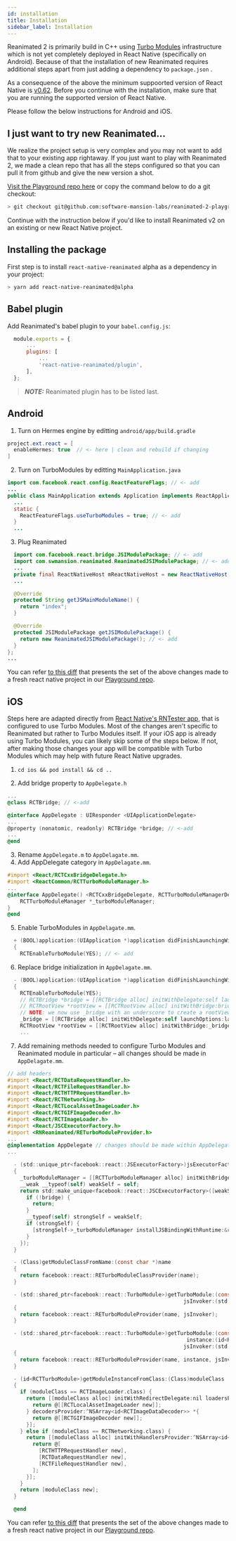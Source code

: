 ```yaml
---
id: installation
title: Installation
sidebar_label: Installation
---
```


Reanimated 2 is primarily build in C++ using [Turbo Modules](https://github.com/react-native-community/discussions-and-proposals/issues/40) infrastructure which is not yet completely deployed in React Native (specifically on Android).
Because of that the installation of new Reanimated requires additional steps apart from just adding a dependency to `package.json` .

As a consequence of the above the minimum suppoorted version of React Native is [v0.62](https://github.com/facebook/react-native/releases/tag/v0.62.0).
Before you continue with the installation, make sure that you are running the supported version of React Native.

Please follow the below instructions for Android and iOS.

## I just want to try new Reanimated...

We realize the project setup is very complex and you may not want to add that to your existing app rightaway.
If you just want to play with Reanimated 2, we made a clean repo that has all the steps configured so that you can pull it from github and give the new version a shot.

[Visit the Playground repo here](https://github.com/software-mansion-labs/reanimated-2-playground) or copy the command below to do a git checkout:
```bash
> git checkout git@github.com:software-mansion-labs/reanimated-2-playground.git
```

Continue with the instruction below if you'd like to install Reanimated v2 on an existing or new React Native project.

## Installing the package

First step is to install `react-native-reanimated` alpha as a dependency in your project:

```bash
> yarn add react-native-reanimated@alpha
```

## Babel plugin

  Add Reanimated's babel plugin to your `babel.config.js`:

  ```js {5}
    module.exports = {
        ...
        plugins: [
            ...
            'react-native-reanimated/plugin',
        ],
    };
  ```

  > **_NOTE:_**  Reanimated plugin has to be listed last.

## Android

1. Turn on Hermes engine by editting `android/app/build.gradle`

  ```java {2}
  project.ext.react = [
    enableHermes: true  // <- here | clean and rebuild if changing
  ]
  ```

2. Turn on TurboModules by editting `MainApplication.java`

  ```java {1,5-7}
  import com.facebook.react.config.ReactFeatureFlags; // <- add
  ...
  public class MainApplication extends Application implements ReactApplication {
    ...
    static {
      ReactFeatureFlags.useTurboModules = true; // <- add
    }
    ...
  ```

3. Plug Reanimated

  ```java {1-2,12-15}
    import com.facebook.react.bridge.JSIModulePackage; // <- add
    import com.swmansion.reanimated.ReanimatedJSIModulePackage; // <- add
    ...
    private final ReactNativeHost mReactNativeHost = new ReactNativeHost(this) {
    ...

    @Override
    protected String getJSMainModuleName() {
      return "index";
    }

    @Override
    protected JSIModulePackage getJSIModulePackage() {
      return new ReanimatedJSIModulePackage(); // <- add
    }
  };
  ...
  ```

You can refer [to this diff](https://github.com/software-mansion-labs/reanimated-2-playground/commit/938d494e9512d9fb82c30c23cc80f82c02abd9ea) that presents the set of the above changes made to a fresh react native project in our [Playground repo](https://github.com/software-mansion-labs/reanimated-2-playground).

## iOS

Steps here are adapted directly from [React Native's RNTester app](https://github.com/facebook/react-native/blob/master/RNTester/RNTester/AppDelegate.mm), that is configured to use Turbo Modules.
Most of the changes aren't specific to Reanimated but rather to Turbo Modules itself.
If your iOS app is already using Turbo Modules, you can likely skip some of the steps below.
If not, after making those changes your app will be compatible with Turbo Modules which may help with future React Native upgrades.

1. `cd ios && pod install && cd ..`

2. Add bridge property to `AppDelegate.h`

  ```objectivec {2,6}
  ...
  @class RCTBridge; // <-add

  @interface AppDelegate : UIResponder <UIApplicationDelegate>
  ...
  @property (nonatomic, readonly) RCTBridge *bridge; // <-add
  ...
  @end
  ```


3. Rename `AppDelegate.m` to `AppDelagate.mm`.
4. Add AppDelegate category in `AppDelagate.mm`.

  ```objectivec {1-2,4-7}
  #import <React/RCTCxxBridgeDelegate.h>
  #import <ReactCommon/RCTTurboModuleManager.h>
  ...
  @interface AppDelegate() <RCTCxxBridgeDelegate, RCTTurboModuleManagerDelegate> {
      RCTTurboModuleManager *_turboModuleManager;
  }
  @end
  ```

5. Enable TurboModules in `AppDelagate.mm`.

  ```objectivec {3}
    + (BOOL)application:(UIApplication *)application didFinishLaunchingWithOptions:(NSDictionary *)launchOptions
    {
      RCTEnableTurboModule(YES); // <- add
  ```

6. Replace bridge initialization in `AppDelagate.mm`.

  ```objectivec {4-8}
    - (BOOL)application:(UIApplication *)application didFinishLaunchingWithOptions:(NSDictionary *)launchOptions
    {
      RCTEnableTurboModule(YES);
      // RCTBridge *bridge = [[RCTBridge alloc] initWithDelegate:self launchOptions:launchOptions];
      // RCTRootView *rootView = [[RCTRootView alloc] initWithBridge:bridge
      // NOTE: we now use _bridge with an underscore to create a rootView
      _bridge = [[RCTBridge alloc] initWithDelegate:self launchOptions:launchOptions];
      RCTRootView *rootView = [[RCTRootView alloc] initWithBridge:_bridge
      ...
  ```

7. Add remaining methods needed to configure Turbo Modules and Reanimated module in particular – all changes should be made in `AppDelagate.mm`.

  ```objectivec
  // add headers
  #import <React/RCTDataRequestHandler.h>
  #import <React/RCTFileRequestHandler.h>
  #import <React/RCTHTTPRequestHandler.h>
  #import <React/RCTNetworking.h>
  #import <React/RCTLocalAssetImageLoader.h>
  #import <React/RCTGIFImageDecoder.h>
  #import <React/RCTImageLoader.h>
  #import <React/JSCExecutorFactory.h>
  #import <RNReanimated/RETurboModuleProvider.h>
  ...
  @implementation AppDelegate // changes should be made within AppDelegate's implementation
  ...

	- (std::unique_ptr<facebook::react::JSExecutorFactory>)jsExecutorFactoryForBridge:(RCTBridge *)bridge
	{
	  _turboModuleManager = [[RCTTurboModuleManager alloc] initWithBridge:bridge delegate:self];
	  __weak __typeof(self) weakSelf = self;
	  return std::make_unique<facebook::react::JSCExecutorFactory>([weakSelf, bridge](facebook::jsi::Runtime &runtime) {
	    if (!bridge) {
	      return;
	    }
	    __typeof(self) strongSelf = weakSelf;
	    if (strongSelf) {
	      [strongSelf->_turboModuleManager installJSBindingWithRuntime:&runtime];
	    }
	  });
	}

	- (Class)getModuleClassFromName:(const char *)name
	{
	  return facebook::react::RETurboModuleClassProvider(name);
	}

	- (std::shared_ptr<facebook::react::TurboModule>)getTurboModule:(const std::string &)name
	                                                      jsInvoker:(std::shared_ptr<facebook::react::CallInvoker>)jsInvoker
	{
	  return facebook::react::RETurboModuleProvider(name, jsInvoker);
	}

	- (std::shared_ptr<facebook::react::TurboModule>)getTurboModule:(const std::string &)name
	                                                       instance:(id<RCTTurboModule>)instance
	                                                      jsInvoker:(std::shared_ptr<facebook::react::CallInvoker>)jsInvoker
	{
	  return facebook::react::RETurboModuleProvider(name, instance, jsInvoker);
	}

	- (id<RCTTurboModule>)getModuleInstanceFromClass:(Class)moduleClass
	{
	  if (moduleClass == RCTImageLoader.class) {
	    return [[moduleClass alloc] initWithRedirectDelegate:nil loadersProvider:^NSArray<id<RCTImageURLLoader>> *{
	      return @[[RCTLocalAssetImageLoader new]];
	    } decodersProvider:^NSArray<id<RCTImageDataDecoder>> *{
	      return @[[RCTGIFImageDecoder new]];
	    }];
	  } else if (moduleClass == RCTNetworking.class) {
	    return [[moduleClass alloc] initWithHandlersProvider:^NSArray<id<RCTURLRequestHandler>> *{
	      return @[
	        [RCTHTTPRequestHandler new],
	        [RCTDataRequestHandler new],
	        [RCTFileRequestHandler new],
	      ];
	    }];
	  }
	  return [moduleClass new];
	}

	@end
  ```

  You can refer [to this diff](https://github.com/software-mansion-labs/reanimated-2-playground/commit/f6f2b77496bc00601150f98ea19a341f844d06a3) that presents the set of the above changes made to a fresh react native project in our [Playground repo](https://github.com/software-mansion-labs/reanimated-2-playground).

